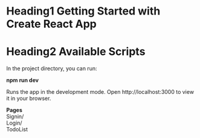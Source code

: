# Heading1 Getting Started with Create React App  

# Heading2 Available Scripts  

In the project directory, you can run:

**npm run dev** <br>

Runs the app in the development mode.
Open http://localhost:3000 to view it in your browser.

**Pages**<br>
Signin/  <br>
Login/   <br>
TodoList <br>
